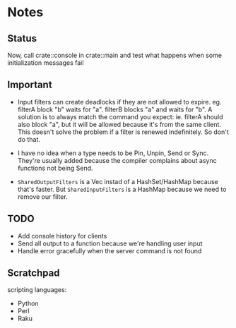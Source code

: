 # Notes

## Status

Now, call crate::console in crate::main and test what happens when some initialization messages fail

## Important

- Input filters can create deadlocks if they are not allowed to expire.
  eg. filterA block "b" waits for "a". filterB blocks "a" and waits for "b".
  A solution is to always match the command you expect: ie. filterA should also block "a",
  but it will be allowed because it's from the same client.
  This doesn't solve the problem if a filter is renewed indefinitely. So don't do that.

- I have no idea when a type needs to be Pin, Unpin, Send or Sync. They're usually added because the compiler complains
  about async functions not being Send. 

- `SharedOutputFilters` is a Vec instad of a HashSet/HashMap because that's faster.
  But `SharedInputFilters` is a HashMap because we need to remove our filter.

## TODO

- Add console history for clients
- Send all output to a function because we're handling user input
- Handle error gracefully when the server command is not found

## Scratchpad

scripting languages:
- Python
- Perl
- Raku
